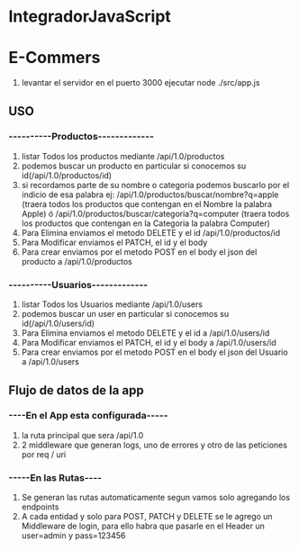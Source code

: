 # IntegradorJavaScript

# E-Commers
1. levantar el servidor en el puerto 3000
ejecutar node ./src/app.js

## USO

### ----------Productos-------------
1. listar Todos los productos mediante /api/1.0/productos
2. podemos buscar un producto en particular si conocemos su id(/api/1.0/productos/id)
3. si recordamos parte de su nombre o categoria podemos buscarlo por el indicio de esa palabra
ej:
/api/1.0/productos/buscar/nombre?q=apple  (traera todos los productos que contengan en el Nombre la palabra Apple)
ó
/api/1.0/productos/buscar/categoria?q=computer (traera todos los productos que contengan en la Categoria la palabra Computer)
4. Para Elimina enviamos el metodo DELETE y el id /api/1.0/productos/id  
5. Para Modificar enviamos el PATCH, el id y el body
6. Para crear enviamos por el metodo POST en el body el json del producto a /api/1.0/productos

### ----------Usuarios-------------
1. listar Todos los Usuarios mediante /api/1.0/users
2. podemos buscar un user en particular si conocemos su id(/api/1.0/users/id)
3. Para Elimina enviamos el metodo DELETE y el id a /api/1.0/users/id  
4. Para Modificar enviamos el PATCH, el id y el body a /api/1.0/users/id
5. Para crear enviamos por el metodo POST en el body el json del Usuario a /api/1.0/users

## Flujo de datos de la app

### ----En el App esta configurada----- 
1. la ruta principal que sera /api/1.0 
2. 2 middleware que generan logs, uno de errores y otro de las peticiones por req / uri

### -----En las Rutas----
1. Se generan las rutas automaticamente segun vamos solo agregando los endpoints
2. A cada entidad y solo para POST, PATCH y DELETE se le agrego un Middleware de login, 
para ello habra que pasarle en el Header un user=admin y pass=123456


